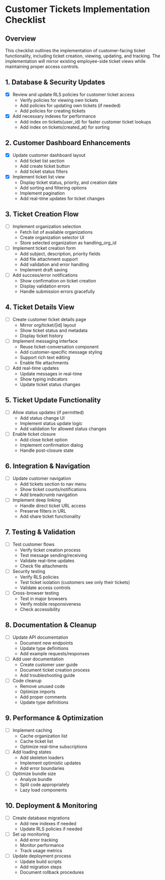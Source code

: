 # Customer Tickets Implementation Checklist

## Overview
This checklist outlines the implementation of customer-facing ticket functionality, including ticket creation, viewing, updating, and tracking. The implementation will mirror existing employee-side ticket views while maintaining proper access controls.

## 1. Database & Security Updates
- [x] Review and update RLS policies for customer ticket access
  - Verify policies for viewing own tickets
  - Add policies for updating own tickets (if needed)
  - Add policies for creating tickets
- [x] Add necessary indexes for performance
  - Add index on tickets(user_id) for faster customer ticket lookups
  - Add index on tickets(created_at) for sorting

## 2. Customer Dashboard Enhancements
- [x] Update customer dashboard layout
  - Add ticket list section
  - Add create ticket button
  - Add ticket status filters
- [x] Implement ticket list view
  - Display ticket status, priority, and creation date
  - Add sorting and filtering options
  - Implement pagination
  - Add real-time updates for ticket changes

## 3. Ticket Creation Flow
- [ ] Implement organization selection
  - Fetch list of available organizations
  - Create organization selector UI
  - Store selected organization as handling_org_id
- [ ] Implement ticket creation form
  - Add subject, description, priority fields
  - Add file attachment support
  - Add validation and error handling
  - Implement draft saving
- [ ] Add success/error notifications
  - Show confirmation on ticket creation
  - Display validation errors
  - Handle submission errors gracefully

## 4. Ticket Details View
- [ ] Create customer ticket details page
  - Mirror org/ticket/[id] layout
  - Show ticket status and metadata
  - Display ticket history
- [ ] Implement messaging interface
  - Reuse ticket-conversation component
  - Add customer-specific message styling
  - Support rich text editing
  - Enable file attachments
- [ ] Add real-time updates
  - Update messages in real-time
  - Show typing indicators
  - Update ticket status changes

## 5. Ticket Update Functionality
- [ ] Allow status updates (if permitted)
  - Add status change UI
  - Implement status update logic
  - Add validation for allowed status changes
- [ ] Enable ticket closure
  - Add close ticket option
  - Implement confirmation dialog
  - Handle post-closure state

## 6. Integration & Navigation
- [ ] Update customer navigation
  - Add tickets section to nav menu
  - Show ticket counts/notifications
  - Add breadcrumb navigation
- [ ] Implement deep linking
  - Handle direct ticket URL access
  - Preserve filters in URL
  - Add share ticket functionality

## 7. Testing & Validation
- [ ] Test customer flows
  - Verify ticket creation process
  - Test message sending/receiving
  - Validate real-time updates
  - Check file attachments
- [ ] Security testing
  - Verify RLS policies
  - Test ticket isolation (customers see only their tickets)
  - Validate access controls
- [ ] Cross-browser testing
  - Test in major browsers
  - Verify mobile responsiveness
  - Check accessibility

## 8. Documentation & Cleanup
- [ ] Update API documentation
  - Document new endpoints
  - Update type definitions
  - Add example requests/responses
- [ ] Add user documentation
  - Create customer user guide
  - Document ticket creation process
  - Add troubleshooting guide
- [ ] Code cleanup
  - Remove unused code
  - Optimize imports
  - Add proper comments
  - Update type definitions

## 9. Performance & Optimization
- [ ] Implement caching
  - Cache organization list
  - Cache ticket list
  - Optimize real-time subscriptions
- [ ] Add loading states
  - Add skeleton loaders
  - Implement optimistic updates
  - Add error boundaries
- [ ] Optimize bundle size
  - Analyze bundle
  - Split code appropriately
  - Lazy load components

## 10. Deployment & Monitoring
- [ ] Create database migrations
  - Add new indexes if needed
  - Update RLS policies if needed
- [ ] Set up monitoring
  - Add error tracking
  - Monitor performance
  - Track usage metrics
- [ ] Update deployment process
  - Update build scripts
  - Add migration steps
  - Document rollback procedures 